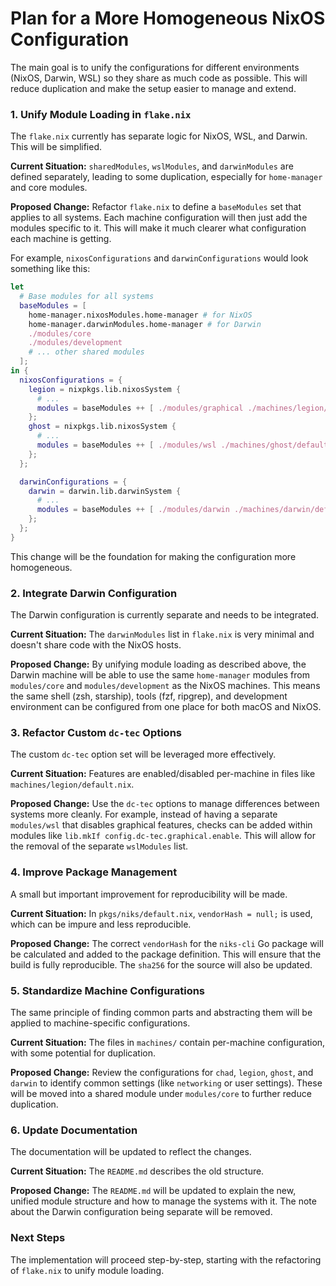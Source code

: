 # Plan for a More Homogeneous NixOS Configuration

The main goal is to unify the configurations for different environments (NixOS, Darwin, WSL) so they share as much code as possible. This will reduce duplication and make the setup easier to manage and extend.

### 1. Unify Module Loading in `flake.nix`

The `flake.nix` currently has separate logic for NixOS, WSL, and Darwin. This will be simplified.

**Current Situation:**
`sharedModules`, `wslModules`, and `darwinModules` are defined separately, leading to some duplication, especially for `home-manager` and core modules.

**Proposed Change:**
Refactor `flake.nix` to define a `baseModules` set that applies to all systems. Each machine configuration will then just add the modules specific to it. This will make it much clearer what configuration each machine is getting.

For example, `nixosConfigurations` and `darwinConfigurations` would look something like this:

```nix
let
  # Base modules for all systems
  baseModules = [
    home-manager.nixosModules.home-manager # for NixOS
    home-manager.darwinModules.home-manager # for Darwin
    ./modules/core
    ./modules/development
    # ... other shared modules
  ];
in {
  nixosConfigurations = {
    legion = nixpkgs.lib.nixosSystem {
      # ...
      modules = baseModules ++ [ ./modules/graphical ./machines/legion/default.nix ];
    };
    ghost = nixpkgs.lib.nixosSystem {
      # ...
      modules = baseModules ++ [ ./modules/wsl ./machines/ghost/default.nix ];
    };
  };

  darwinConfigurations = {
    darwin = darwin.lib.darwinSystem {
      # ...
      modules = baseModules ++ [ ./modules/darwin ./machines/darwin/default.nix ];
    };
  };
}
```

This change will be the foundation for making the configuration more homogeneous.

### 2. Integrate Darwin Configuration

The Darwin configuration is currently separate and needs to be integrated.

**Current Situation:**
The `darwinModules` list in `flake.nix` is very minimal and doesn't share code with the NixOS hosts.

**Proposed Change:**
By unifying module loading as described above, the Darwin machine will be able to use the same `home-manager` modules from `modules/core` and `modules/development` as the NixOS machines. This means the same shell (zsh, starship), tools (fzf, ripgrep), and development environment can be configured from one place for both macOS and NixOS.

### 3. Refactor Custom `dc-tec` Options

The custom `dc-tec` option set will be leveraged more effectively.

**Current Situation:**
Features are enabled/disabled per-machine in files like `machines/legion/default.nix`.

**Proposed Change:**
Use the `dc-tec` options to manage differences between systems more cleanly. For example, instead of having a separate `modules/wsl` that disables graphical features, checks can be added within modules like `lib.mkIf config.dc-tec.graphical.enable`. This will allow for the removal of the separate `wslModules` list.

### 4. Improve Package Management

A small but important improvement for reproducibility will be made.

**Current Situation:**
In `pkgs/niks/default.nix`, `vendorHash = null;` is used, which can be impure and less reproducible.

**Proposed Change:**
The correct `vendorHash` for the `niks-cli` Go package will be calculated and added to the package definition. This will ensure that the build is fully reproducible. The `sha256` for the source will also be updated.

### 5. Standardize Machine Configurations

The same principle of finding common parts and abstracting them will be applied to machine-specific configurations.

**Current Situation:**
The files in `machines/` contain per-machine configuration, with some potential for duplication.

**Proposed Change:**
Review the configurations for `chad`, `legion`, `ghost`, and `darwin` to identify common settings (like `networking` or user settings). These will be moved into a shared module under `modules/core` to further reduce duplication.

### 6. Update Documentation

The documentation will be updated to reflect the changes.

**Current Situation:**
The `README.md` describes the old structure.

**Proposed Change:**
The `README.md` will be updated to explain the new, unified module structure and how to manage the systems with it. The note about the Darwin configuration being separate will be removed.

### Next Steps

The implementation will proceed step-by-step, starting with the refactoring of `flake.nix` to unify module loading.
